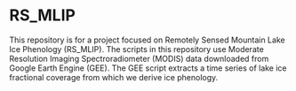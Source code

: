 # RS_MLIP
This repository is for a project focused on Remotely Sensed Mountain Lake Ice Phenology (RS_MLIP). The scripts in this repository use Moderate Resolution Imaging Spectroradiometer (MODIS) data downloaded from Google Earth Engine (GEE). The GEE script extracts a time series of lake ice fractional coverage from which we derive ice phenology.
